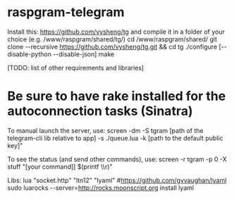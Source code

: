 raspgram-telegram
=================

Install this: https://github.com/vysheng/tg
and compile it in a folder of your choice (e.g. /www/raspgram/shared/tg/) 
	cd /www/raspgram/shared/
	git clone --recursive https://github.com/vysheng/tg.git && cd tg
	./configure [--disable-python --disable-json]
	make

[TODO: list of other requirements and libraries]
 # Be sure to have rake installed for the autoconnection tasks (Sinatra)

To manual launch the server, use:
screen -dm -S tgram [path of the telegram-cli lib relative to app] -s ./queue.lua -k [path to the default public key]"

To see the status (and send other commands), use:
screen -r tgram -p 0 -X stuff "[your command]] $(printf \\\r)"


Libs: 
lua
"socket.http"
"ltn12"
"lyaml" #https://github.com/gvvaughan/lyaml
	sudo luarocks --server=http://rocks.moonscript.org install lyaml